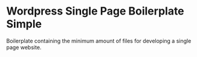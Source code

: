 # Wordpress Single Page Boilerplate Simple
Boilerplate containing the minimum amount of files for developing a single page website.
